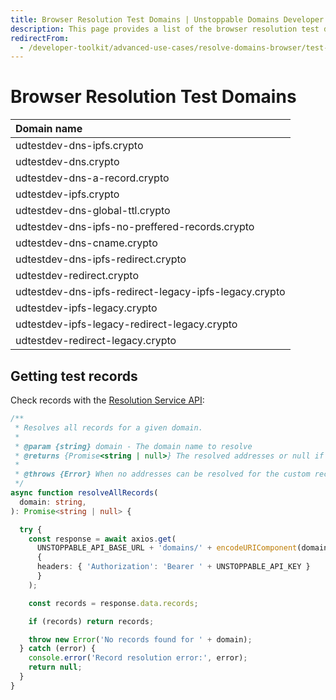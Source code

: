 ```yaml
---
title: Browser Resolution Test Domains | Unstoppable Domains Developer Portal
description: This page provides a list of the browser resolution test domains and reviews the process for retrieving test records.
redirectFrom:
  - /developer-toolkit/advanced-use-cases/resolve-domains-browser/test-domains/
---
```


# Browser Resolution Test Domains

| Domain name                                           |
| :---------------------------------------------------- |
| udtestdev-dns-ipfs.crypto                             |
| udtestdev-dns.crypto                                  |
| udtestdev-dns-a-record.crypto                         |
| udtestdev-ipfs.crypto                                 |
| udtestdev-dns-global-ttl.crypto                       |
| udtestdev-dns-ipfs-no-preffered-records.crypto        |
| udtestdev-dns-cname.crypto                            |
| udtestdev-dns-ipfs-redirect.crypto                    |
| udtestdev-redirect.crypto                             |
| udtestdev-dns-ipfs-redirect-legacy-ipfs-legacy.crypto |
| udtestdev-ipfs-legacy.crypto                          |
| udtestdev-ipfs-legacy-redirect-legacy.crypto          |
| udtestdev-redirect-legacy.crypto                      |

## Getting test records

Check records with the [Resolution Service API](/resolution/quickstart/resolution/):

```typescript
/**
 * Resolves all records for a given domain.
 * 
 * @param {string} domain - The domain name to resolve
 * @returns {Promise<string | null>} The resolved addresses or null if not found
 * 
 * @throws {Error} When no addresses can be resolved for the custom record
 */
async function resolveAllRecords(
  domain: string, 
): Promise<string | null> {

  try {
    const response = await axios.get(
      UNSTOPPABLE_API_BASE_URL + 'domains/' + encodeURIComponent(domain), 
      {
      headers: { 'Authorization': 'Bearer ' + UNSTOPPABLE_API_KEY }
      }
    );

    const records = response.data.records;

    if (records) return records;

    throw new Error('No records found for ' + domain);
  } catch (error) {
    console.error('Record resolution error:', error);
    return null;
  }
}
```
